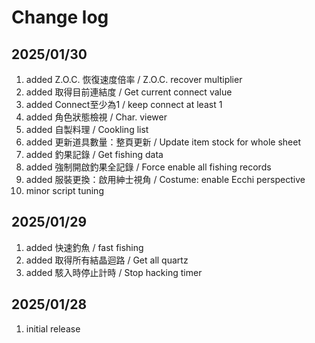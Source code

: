 # Change log

## 2025/01/30  
1. added Z.O.C. 恢復速度倍率 / Z.O.C. recover multiplier
1. added 取得目前連結度 / Get current connect value
1. added Connect至少為1 / keep connect at least 1
1. added 角色狀態檢視 / Char. viewer
1. added 自製料理 / Cookling list
1. added 更新道具數量：整頁更新 / Update item stock for whole sheet
1. added 釣果記錄 / Get fishing data
1. added 強制開啟釣果全記錄 / Force enable all fishing records
1. added 服裝更換：啟用紳士視角 / Costume: enable Ecchi perspective
1. minor script tuning

## 2025/01/29
1. added 快速釣魚 / fast fishing
1. added 取得所有結晶迴路 / Get all quartz
1. added 駭入時停止計時 / Stop hacking timer

## 2025/01/28  
1. initial release